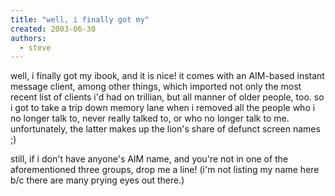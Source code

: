 ```yaml
---
title: "well, i finally got my"
created: 2003-06-30
authors: 
  - steve
---
```


well, i finally got my ibook, and it is nice! it comes with an AIM-based instant message client, among other things, which imported not only the most recent list of clients i'd had on trillian, but all manner of older people, too. so i got to take a trip down memory lane when i removed all the people who i no longer talk to, never really talked to, or who no longer talk to me. unfortunately, the latter makes up the lion's share of defunct screen names ;)  
  
still, if i don't have anyone's AIM name, and you're not in one of the aforementioned three groups, drop me a line! (i'm not listing my name here b/c there are many prying eyes out there.)
